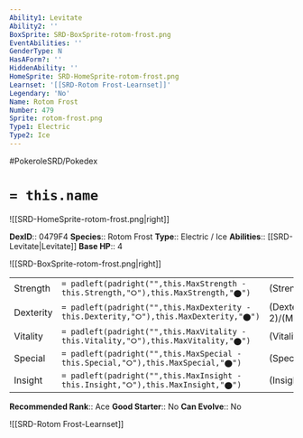 ```yaml
---
Ability1: Levitate
Ability2: ''
BoxSprite: SRD-BoxSprite-rotom-frost.png
EventAbilities: ''
GenderType: N
HasAForm?: ''
HiddenAbility: ''
HomeSprite: SRD-HomeSprite-rotom-frost.png
Learnset: '[[SRD-Rotom Frost-Learnset]]'
Legendary: 'No'
Name: Rotom Frost
Number: 479
Sprite: rotom-frost.png
Type1: Electric
Type2: Ice
---
```


#PokeroleSRD/Pokedex

# `= this.name`

![[SRD-HomeSprite-rotom-frost.png|right]]

**DexID**:: 0479F4
**Species**:: Rotom Frost
**Type**:: Electric / Ice
**Abilities**:: [[SRD-Levitate|Levitate]]
**Base HP**:: 4

![[SRD-BoxSprite-rotom-frost.png|right]]

|           |                                                                                        |                                          |
| --------- | -------------------------------------------------------------------------------------- | ---------------------------------------- |
| Strength  | `= padleft(padright("",this.MaxStrength - this.Strength,"⭘"),this.MaxStrength,"⬤")`    | (Strength::2)/(MaxStrength::4)   |
| Dexterity | `= padleft(padright("",this.MaxDexterity - this.Dexterity,"⭘"),this.MaxDexterity,"⬤")` | (Dexterity:: 2)/(MaxDexterity::5) |
| Vitality  | `= padleft(padright("",this.MaxVitality - this.Vitality,"⭘"),this.MaxVitality,"⬤")`    | (Vitality::3)/(MaxVitality::6)   |
| Special   | `= padleft(padright("",this.MaxSpecial - this.Special,"⭘"),this.MaxSpecial,"⬤")`       | (Special::3)/(MaxSpecial::6)     |
| Insight   | `= padleft(padright("",this.MaxInsight - this.Insight,"⭘"),this.MaxInsight,"⬤")`       | (Insight::3)/(MaxInsight::6)     |

**Recommended Rank**:: Ace
**Good Starter**:: No
**Can Evolve**:: No

![[SRD-Rotom Frost-Learnset]]